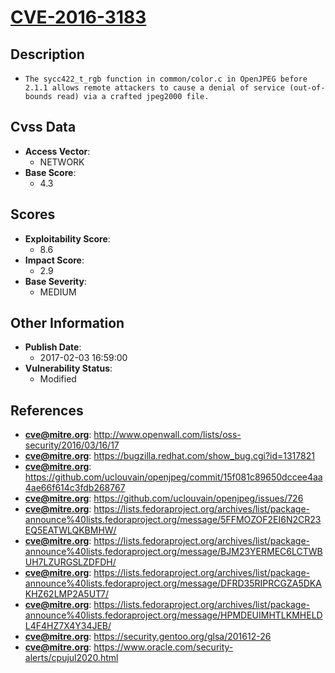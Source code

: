
# [CVE-2016-3183](http://www.openwall.com/lists/oss-security/2016/03/16/17)

## Description

- `The sycc422_t_rgb function in common/color.c in OpenJPEG before 2.1.1 allows remote attackers to cause a denial of service (out-of-bounds read) via a crafted jpeg2000 file.`

## Cvss Data

- **Access Vector**:
  - NETWORK
- **Base Score**:
  - 4.3

## Scores

- **Exploitability Score**:
  - 8.6
- **Impact Score**:
  - 2.9
- **Base Severity**:
  - MEDIUM

## Other Information

- **Publish Date**:
  - 2017-02-03 16:59:00
- **Vulnerability Status**:
  - Modified

## References

- **cve@mitre.org**: http://www.openwall.com/lists/oss-security/2016/03/16/17
- **cve@mitre.org**: https://bugzilla.redhat.com/show_bug.cgi?id=1317821
- **cve@mitre.org**: https://github.com/uclouvain/openjpeg/commit/15f081c89650dccee4aa4ae66f614c3fdb268767
- **cve@mitre.org**: https://github.com/uclouvain/openjpeg/issues/726
- **cve@mitre.org**: https://lists.fedoraproject.org/archives/list/package-announce%40lists.fedoraproject.org/message/5FFMOZOF2EI6N2CR23EQ5EATWLQKBMHW/
- **cve@mitre.org**: https://lists.fedoraproject.org/archives/list/package-announce%40lists.fedoraproject.org/message/BJM23YERMEC6LCTWBUH7LZURGSLZDFDH/
- **cve@mitre.org**: https://lists.fedoraproject.org/archives/list/package-announce%40lists.fedoraproject.org/message/DFRD35RIPRCGZA5DKAKHZ62LMP2A5UT7/
- **cve@mitre.org**: https://lists.fedoraproject.org/archives/list/package-announce%40lists.fedoraproject.org/message/HPMDEUIMHTLKMHELDL4F4HZ7X4Y34JEB/
- **cve@mitre.org**: https://security.gentoo.org/glsa/201612-26
- **cve@mitre.org**: https://www.oracle.com/security-alerts/cpujul2020.html

